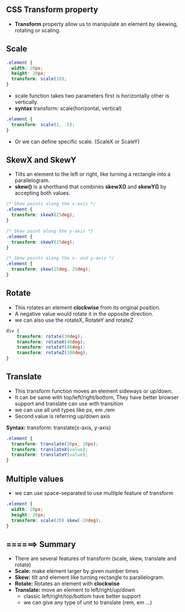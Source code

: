 ## CSS Transform property
* **Transform** property allow us to manipulate an element by skewing, rotating or scaling.

## Scale

```css
.element {
  width: 20px;
  height: 20px;
  transform: scale(20);
}
```
* scale function takes two parameters first is horizontally other is vertically.
* **syntax** transform: scale(horizontal, vertical)

```css
.element {
  transform: scale(2, .5);
}
```

* Or we can define specific scale. (ScaleX or ScaleY)

## SkewX and SkewY
* Tilts an element to the left or right, like turning a rectangle into a parallelogram.
* **skew()** is a shorthand that combines **skewX()** and **skewY()** by accepting both values.

```css
/* Skew points along the x-axis */
.element {
  transform: skewX(25deg);
}

/* Skew point along the y-axis */
.element {
  transform: skewY(25deg);
}

/* Skew points along the x- and y-axis */
.element {
  transform: skew(25deg, 25deg);
}
```

## Rotate
* This rotates an element **clockwise** from its original position.
* A negative value would rotate it in the opposite direction.
* we can also use the rotateX, RotateY and rotateZ

```css
div {
    transform: rotate(30deg);
    transform: rotateX(40deg);
    transform: rotateY(40deg);
    transform: rotateZ(100deg);
}
```

## Translate
* This transform function moves an element sideways or up/down.
*  It can be same with top/left/right/bottom, They have better browser support and translate can use with transition
* we can use all unit types like px, em ,rem
* Second value is referring up/down axis

**Syntax:** transform: translate(x-axis, y-axis)
```css
.element {
  transform: translate(20px, 10px);
  transform: translateX(value);
  transform: translateY(value);
}
```

## Multiple values
* we can use space-separated to use multiple feature of transform

```css
.element {
  width: 20px;
  height: 20px;
  transform: scale(20) skew(-20deg);
}
```

## ======> Summary
* There are several features of transform (scale, skew, translate and rotate)
* **Scale:** make element larger by given number times
* **Skew:** tilt and element like turning rectangle to parallelogram.
* **Rotate:** Rotates an element with **clockwise**
* **Translate:** move an element to left/right/up/down
    * classic left/right/top/bottom have better support
    * we can give any type of unit to translate (rem, em ...)